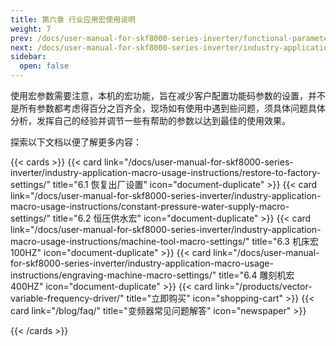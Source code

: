 ```yaml
---
title: 第六章 行业应用宏使用说明
weight: 7
prev: /docs/user-manual-for-skf8000-series-inverter/functional-parameter-table/basic-functional-parameter-summary-table/
next: /docs/user-manual-for-skf8000-series-inverter/industry-application-macro-usage-instructions/restore-to-factory-settings/
sidebar:
  open: false
---
```


使用宏参数需要注意，本机的宏功能，旨在减少客户配置功能码参数的设置，并不是所有参数都考虑得百分之百齐全，现场如有使用中遇到些问题，须具体问题具体分析，发挥自己的经验并调节一些有帮助的参数以达到最佳的使用效果。

探索以下文档以便了解更多内容：

<!--more-->

{{< cards >}}
  {{< card link="/docs/user-manual-for-skf8000-series-inverter/industry-application-macro-usage-instructions/restore-to-factory-settings/" title="6.1 恢复出厂设置" icon="document-duplicate" >}}
  {{< card link="/docs/user-manual-for-skf8000-series-inverter/industry-application-macro-usage-instructions/constant-pressure-water-supply-macro-settings/" title="6.2 恒压供水宏" icon="document-duplicate" >}}
  {{< card link="/docs/user-manual-for-skf8000-series-inverter/industry-application-macro-usage-instructions/machine-tool-macro-settings/" title="6.3 机床宏100HZ" icon="document-duplicate" >}}
  {{< card link="/docs/user-manual-for-skf8000-series-inverter/industry-application-macro-usage-instructions/engraving-machine-macro-settings/" title="6.4 雕刻机宏400HZ" icon="document-duplicate" >}}
    {{< card link="/products/vector-variable-frequency-driver/" title="立即购买" icon="shopping-cart" >}}
  {{< card link="/blog/faq/" title="变频器常见问题解答" icon="newspaper" >}}

{{< /cards >}}
